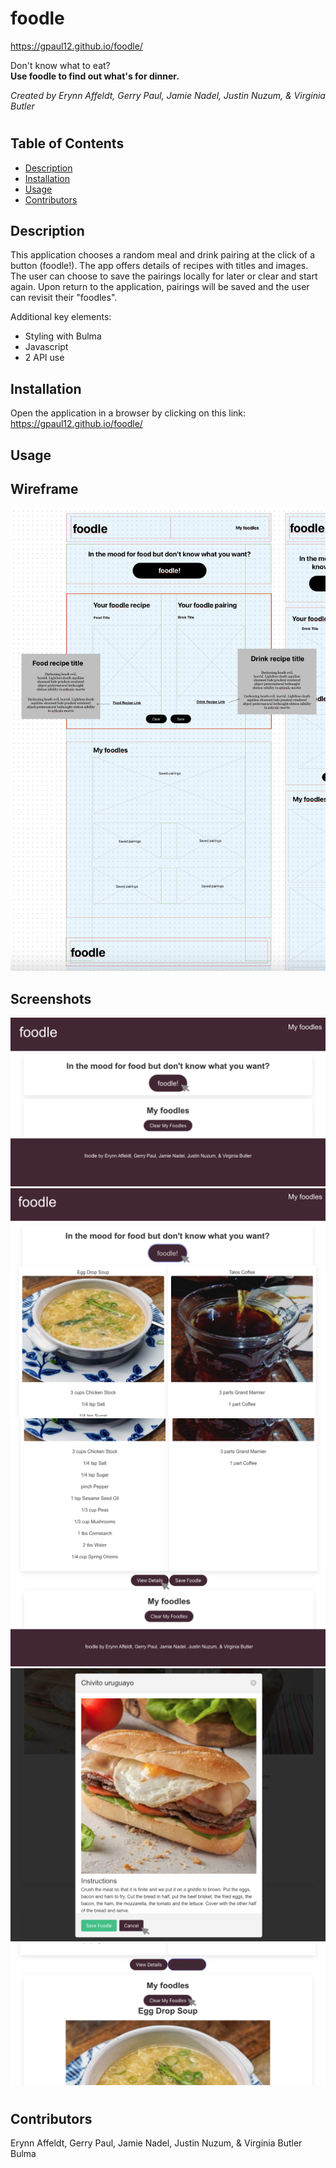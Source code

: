 # foodle

https://gpaul12.github.io/foodle/

Don't know what to eat?
<br>
<b>Use foodle to find out what's for dinner.</b>

<i>Created by Erynn Affeldt, Gerry Paul, Jamie Nadel, Justin Nuzum, & Virginia Butler</i>

#

## Table of Contents 
- [Description](#description)
- [Installation](#installation)
- [Usage](#usage)
- [Contributors](#contributors)

## Description

This application chooses a random meal and drink pairing at the click of a button (foodle!). The app offers details of recipes with titles and images. The user can choose to save the pairings locally for later or clear and start again. Upon return to the application, pairings will be saved and the user can revisit their "foodles".

Additional key elements:
- Styling with Bulma
- Javascript
- 2 API use

## Installation

Open the application in a browser by clicking on this link:
https://gpaul12.github.io/foodle/

## Usage

## Wireframe
![Template screenshot](./assets/imgs/wireframe-1.png)

## Screenshots
![Template screenshot](./assets/imgs/screenshot-1.png)
![Template screenshot](./assets/imgs/screenshot-2.png)
![Template screenshot](./assets/imgs/screenshot-3.png)
![Template screenshot](./assets/imgs/screenshot-4.png)
![Template screenshot](./assets/imgs/screenshot-5.png)

#

## Contributors
Erynn Affeldt, Gerry Paul, Jamie Nadel, Justin Nuzum, & Virginia Butler
Bulma